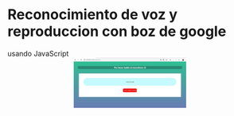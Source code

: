 <h1>Reconocimiento de voz y reproduccion con boz de google</h1>
usando JavaScript

<div align="center"> 
     <img width="45%" src="img1.jpg" alt="About screen" title="About screen"</img> 
     <img height="0" width="8px"> 
     
</div> 

